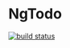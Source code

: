 # NgTodo

[![build status](https://github.com/bhaskarmac/ng-todo/workflows/Build/badge.svg)](https://github.com/bhaskarmac/ng-todo/actions)
